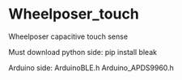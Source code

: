 # Wheelposer_touch
Wheelposer capacitive touch sense 

Must download 
python side:
pip install bleak

Arduino side: 
ArduinoBLE.h
Arduino_APDS9960.h
